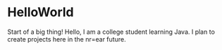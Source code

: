 # HelloWorld
Start of a big thing!
Hello, I am a college student learning Java. I plan to create projects here in the nr=ear future. 

